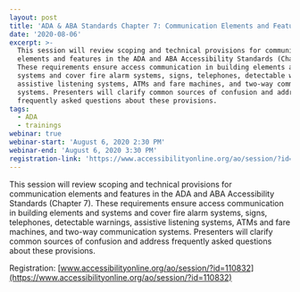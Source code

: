 ```yaml
---
layout: post
title: 'ADA & ABA Standards Chapter 7: Communication Elements and Features'
date: '2020-08-06'
excerpt: >-
  This session will review scoping and technical provisions for communication
  elements and features in the ADA and ABA Accessibility Standards (Chapter 7).
  These requirements ensure access communication in building elements and
  systems and cover fire alarm systems, signs, telephones, detectable warnings,
  assistive listening systems, ATMs and fare machines, and two-way communication
  systems. Presenters will clarify common sources of confusion and address
  frequently asked questions about these provisions.
tags:
  - ADA
  - trainings
webinar: true
webinar-start: 'August 6, 2020 2:30 PM'
webinar-end: 'August 6, 2020 3:30 PM'
registration-link: 'https://www.accessibilityonline.org/ao/session/?id=110832'
---
```

This session will review scoping and technical provisions for communication elements and features in the ADA and ABA Accessibility Standards (Chapter 7). These requirements ensure access communication in building elements and systems and cover fire alarm systems, signs, telephones, detectable warnings, assistive listening systems, ATMs and fare machines, and two-way communication systems. Presenters will clarify common sources of confusion and address frequently asked questions about these provisions.

Registration: [www.accessibilityonline.org/ao/session/?id=110832](https://www.accessibilityonline.org/ao/session/?id=110832)
